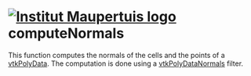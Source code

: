  [![Institut Maupertuis logo](https://avatars1.githubusercontent.com/u/12760694?v=3&s=80)](http://www.institutmaupertuis.fr) computeNormals
===

This function computes the normals of the cells and the points of a [vtkPolyData](http://www.vtk.org/doc/release/7.0/html/classvtkPolyData.html). 
The computation is done using a [vtkPolyDataNormals](http://www.vtk.org/doc/release/7.0/html/classvtkPolyDataNormals.html#details) filter.
